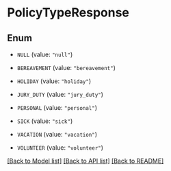 # PolicyTypeResponse

## Enum


* `NULL` (value: `"null"`)

* `BEREAVEMENT` (value: `"bereavement"`)

* `HOLIDAY` (value: `"holiday"`)

* `JURY_DUTY` (value: `"jury_duty"`)

* `PERSONAL` (value: `"personal"`)

* `SICK` (value: `"sick"`)

* `VACATION` (value: `"vacation"`)

* `VOLUNTEER` (value: `"volunteer"`)


[[Back to Model list]](../README.md#documentation-for-models) [[Back to API list]](../README.md#documentation-for-api-endpoints) [[Back to README]](../README.md)



